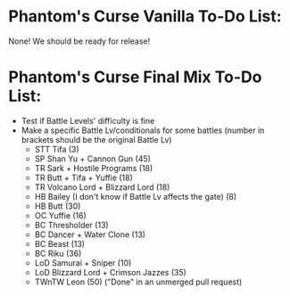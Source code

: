 # Phantom's Curse Vanilla To-Do List:

None! We should be ready for release!

# Phantom's Curse Final Mix To-Do List:

- Test if Battle Levels' difficulty is fine
- Make a specific Battle Lv/conditionals for some battles (number in brackets should be the original Battle Lv)
  - STT Tifa (3)
  - SP Shan Yu + Cannon Gun (45)
  - TR Sark + Hostile Programs (18)
  - TR Butt + Tifa + Yuffie (18)
  - TR Volcano Lord + Blizzard Lord (18)
  - HB Bailey (I don't know if Battle Lv affects the gate) (8)
  - HB Butt (30)
  - OC Yuffie (16)
  - BC Thresholder (13)
  - BC Dancer + Water Clone (13)
  - BC Beast (13)
  - BC Riku (36)
  - LoD Samurai + Sniper (10)
  - LoD Blizzard Lord + Crimson Jazzes (35)
  - TWnTW Leon (50) ("Done" in an unmerged pull request)
